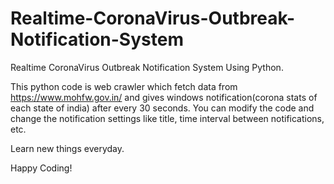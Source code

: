 # Realtime-CoronaVirus-Outbreak-Notification-System
Realtime CoronaVirus Outbreak Notification System Using Python. 

This python code is web crawler which fetch data from https://www.mohfw.gov.in/ and gives windows notification(corona stats of each state of india) after every 30 seconds.
You can modify the code and change the notification settings like title, time interval between notifications, etc.

Learn new things everyday.

Happy Coding!
